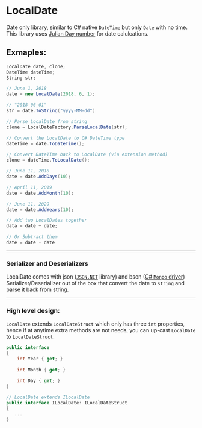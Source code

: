 # LocalDate

Date only library, similar to C# native `DateTime` but only `Date` with no time. This library uses [Julian Day number](https://en.wikipedia.org/wiki/Julian_day) for date calulcations.

## Exmaples:
```csharp
LocalDate date, clone;
DateTime dateTime;
String str;

// June 1, 2018
date = new LocalDate(2018, 6, 1);

// "2018-06-01"
str = date.ToString("yyyy-MM-dd")

// Parse LocalDate from string
clone = LocalDateFactory.ParseLocalDate(str);

// Convert the LocalDate to C# DateTime type
dateTime = date.ToDateTime();

// Convert DateTime back to LocalDate (via extension method)
clone = dateTime.ToLocalDate();

// June 11, 2018
date = date.AddDays(10);

// April 11, 2019
date = date.AddMonth(10);

// June 11, 2029
date = date.AddYears(10);

// Add two LocalDates together
data = date + date;

// Or Subtract them
date = date - date
```
---------
### Serializer and Deserializers
LocalDate comes with json ([`JSON.NET`](https://github.com/JamesNK/Newtonsoft.Json) library) and bson ([C# `Mongo` driver](https://github.com/mongodb/mongo-csharp-driver)) Serializer/Deserializer out of the box that convert the date to `string` and parse it back from string.

---------
### High level design:
`LocalDate` extends `LocalDateStruct` which only has three `int` properties, hence if at anytime extra methods are not needs, you can up-cast `LocalDate` to  `LocalDateStruct`.

```csharp
public interface 
{
    int Year { get; }

    int Month { get; }

    int Day { get; }
}

// LocalDate extends ILocalDate
public interface ILocalDate: ILocalDateStruct
{
   ...
}
```
